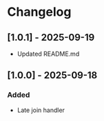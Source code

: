 # Changelog

## [1.0.1] - 2025-09-19

- Updated README.md

## [1.0.0] - 2025-09-18

### Added

- Late join handler